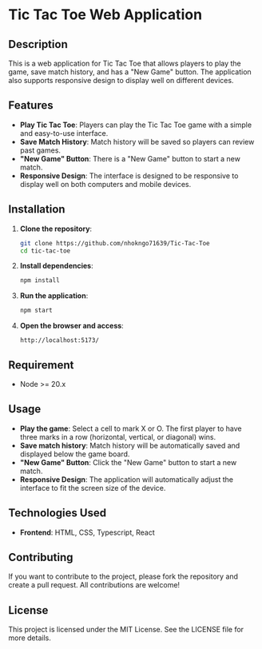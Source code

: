 # Tic Tac Toe Web Application

## Description

This is a web application for Tic Tac Toe that allows players to play the game, save match history, and has a "New Game" button. The application also supports responsive design to display well on different devices.

## Features

- **Play Tic Tac Toe**: Players can play the Tic Tac Toe game with a simple and easy-to-use interface.
- **Save Match History**: Match history will be saved so players can review past games.
- **"New Game" Button**: There is a "New Game" button to start a new match.
- **Responsive Design**: The interface is designed to be responsive to display well on both computers and mobile devices.

## Installation

1. **Clone the repository**:

   ```bash
   git clone https://github.com/nhokngo71639/Tic-Tac-Toe
   cd tic-tac-toe
   ```

2. **Install dependencies**:

   ```bash
   npm install
   ```

3. **Run the application**:

   ```bash
   npm start
   ```

4. **Open the browser and access**:
   ```
   http://localhost:5173/
   ```

## Requirement

- Node >= 20.x

## Usage

- **Play the game**: Select a cell to mark X or O. The first player to have three marks in a row (horizontal, vertical, or diagonal) wins.
- **Save match history**: Match history will be automatically saved and displayed below the game board.
- **"New Game" Button**: Click the "New Game" button to start a new match.
- **Responsive Design**: The application will automatically adjust the interface to fit the screen size of the device.

## Technologies Used

- **Frontend**: HTML, CSS, Typescript, React

## Contributing

If you want to contribute to the project, please fork the repository and create a pull request. All contributions are welcome!

## License

This project is licensed under the MIT License. See the LICENSE file for more details.
